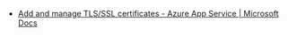 - [Add and manage TLS/SSL certificates - Azure App Service | Microsoft Docs](https://docs.microsoft.com/en-us/azure/app-service/configure-ssl-certificate)
